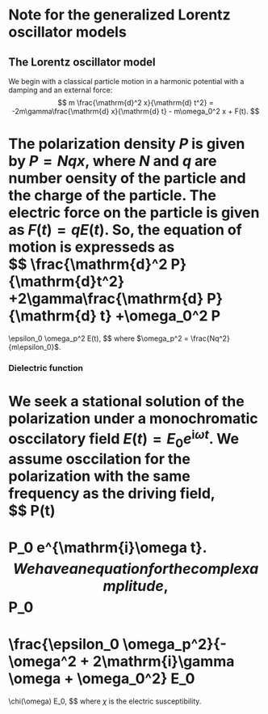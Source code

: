 # Note for the generalized Lorentz oscillator models

## The Lorentz oscillator model
We begin with a classical particle motion in a harmonic potential with a damping and an external force:  
$$
m \frac{\mathrm{d}^2 x}{\mathrm{d} t^2} = -2m\gamma\frac{\mathrm{d} x}{\mathrm{d} t} - m\omega_0^2 x + F(t).
$$

The polarization density $P$ is given by $P = Nqx$, where $N$ and $q$ are number oensity of the particle and the charge of the particle.
The electric force on the particle is given as $F(t) = qE(t)$.
So, the equation of motion is expresseds as  
$$
\frac{\mathrm{d}^2 P}{\mathrm{d}t^2} +2\gamma\frac{\mathrm{d} P}{\mathrm{d} t}  +\omega_0^2 P
=
\epsilon_0 \omega_p^2 E(t),
$$
where $\omega_p^2 = \frac{Nq^2}{m\epsilon_0}$.

### Dielectric function
We seek a stational solution of the polarization under a monochromatic osccilatory field $E(t) = E_0 e^{\mathrm{i}\omega t}$.
We assume osccilation for the polarization with the same frequency as the driving field,  
$$
P(t)
=
P_0 e^{\mathrm{i}\omega t}.
$$
We have an equation for the complex amplitude,
$$
P_0
=
\frac{\epsilon_0 \omega_p^2}{-\omega^2 + 2\mathrm{i}\gamma \omega + \omega_0^2} E_0
=
\chi(\omega) E_0,
$$
where $\chi$ is the electric susceptibility.